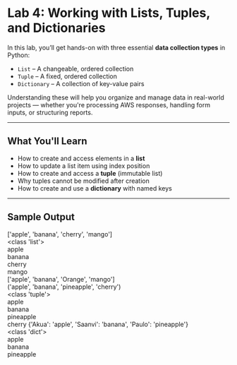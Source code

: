 # Lab 4: Working with Lists, Tuples, and Dictionaries

In this lab, you’ll get hands-on with three essential **data collection types** in Python:

- `List` – A changeable, ordered collection  
- `Tuple` – A fixed, ordered collection  
- `Dictionary` – A collection of key-value pairs

Understanding these will help you organize and manage data in real-world projects — whether you're processing AWS responses, handling form inputs, or structuring reports.

---

## What You'll Learn

- How to create and access elements in a **list**  
- How to update a list item using index position  
- How to create and access a **tuple** (immutable list)  
- Why tuples cannot be modified after creation  
- How to create and use a **dictionary** with named keys

---

## Sample Output
['apple', 'banana', 'cherry', 'mango']  
<class 'list'>  
apple  
banana  
cherry  
mango  
['apple', 'banana', 'Orange', 'mango']  
('apple', 'banana', 'pineapple', 'cherry')  
<class 'tuple'>  
apple  
banana  
pineapple  
cherry
{'Akua': 'apple', 'Saanvi': 'banana', 'Paulo': 'pineapple'}  
<class 'dict'>  
apple  
banana  
pineapple  
